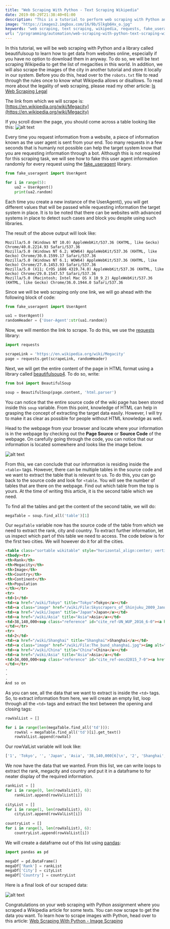 ```yaml
---
title: "Web Scraping With Python - Text Scraping Wikipedia"
date: 2019-08-29T21:38:40+01:00
description: "This is a tutorial to perform web scraping with Python and beautifulsoup library. The tutorial demonstrates an example by text scraping Wikipedia."
image: "https://images2.imgbox.com/16/9b/Slkgb6Hx_o.jpg"
keywords: "web scraping, text scraping, wikipedia, requests, fake_useragent, crawlers, scrapers, python, beautifulsoup"
url: "/programming/automation/web-scraping-with-python-text-scraping-wikipedia/"
---
```


In this tutorial, we will be web scraping with Python and a library called beautifulsoup to learn how to get data from websites online, especially if you have no option to download them in anyway. To do so, we will be text scraping Wikipedia to get the list of megacities in this world. In addition, we will also scrape the images of the city in another tutorial and store it locally in our system. Before you do this, head over to the `robots.txt` file to read through the rules once to know what Wikipedia allows or disallows. To read more about the legality of web scraping, please read my other article: [Is Web Scraping Legal](https://www.ankuroh.com/programming/automation/is-web-scraping-legal/)

The link from which we will scrape is: [https://en.wikipedia.org/wiki/Megacity](https://en.wikipedia.org/wiki/Megacity)

If you scroll down the page, you should come across a table looking like this:
![alt text](/img/programming/megacities-wikipedia.png "Megacities Wikipedia")

Every time you request information from a website, a piece of information known as the user agent is sent from your end. Too many requests in a few seconds that is humanly not possible can help the target system know that you are requesting information through a bot. Although this is not required for this scraping task, we will see how to fake this user agent information randomly for every request using the [fake_useragent](https://pypi.org/project/fake-useragent/) library.

```Python
from fake_useragent import UserAgent

for i in range(5):
    ua2 = UserAgent()
    print(ua2.random)
```

Each time you create a new instance of the UserAgent(), you will get different values that will be passed while requesting information the target system in place. It is to be noted that there can be websites with advanced systems in place to detect such cases and block you despite using such libraries.

The result of the above output will look like:

```
Mozilla/5.0 (Windows NT 10.0) AppleWebKit/537.36 (KHTML, like Gecko) Chrome/40.0.2214.93 Safari/537.36
Mozilla/5.0 (Windows NT 6.2; WOW64) AppleWebKit/537.36 (KHTML, like Gecko) Chrome/30.0.1599.17 Safari/537.36
Mozilla/5.0 (Windows NT 6.1; WOW64) AppleWebKit/537.36 (KHTML, like Gecko) Chrome/27.0.1453.93 Safari/537.36
Mozilla/5.0 (X11; CrOS i686 4319.74.0) AppleWebKit/537.36 (KHTML, like Gecko) Chrome/29.0.1547.57 Safari/537.36
Mozilla/5.0 (Macintosh; Intel Mac OS X 10_9_2) AppleWebKit/537.36 (KHTML, like Gecko) Chrome/36.0.1944.0 Safari/537.36
```

Since we will be web scraping only one link, we will go ahead with the following block of code:

```Python
from fake_useragent import UserAgent

ua1 = UserAgent()
randomHeader = {'User-Agent':str(ua1.random)}
```

Now, we will mention the link to scrape. To do this, we use the [requests](http://docs.python-requests.org/en/master/) library:

```Python
import requests

scrapeLink = 'https://en.wikipedia.org/wiki/Megacity'
page = requests.get(scrapeLink, randomHeader)
```

Next, we will get the entire content of the page in HTML format using a library called [beautifulsoup4](https://pypi.org/project/beautifulsoup4/). To do so, write:

```Python
from bs4 import BeautifulSoup

soup = BeautifulSoup(page.content, 'html.parser')
```

You can notice that the entire source code of the wiki page has been stored inside this `soup` variable. From this point, knowledge of HTML can help in grasping the concept of extracting the target data easily. However, I will try to make it as clear as possible for people without HTML knowledge as well.

Head to the webpage from your browser and locate where your information is in the webpage by checking out the __Page Source__ or __Source Code__ of the webpage. On carefully going through the code, you can notice that our information is located somewhere and looks like the image below.

![alt text](/img/programming/source-code-wikipedia-article.png "Source Code Wikipedia Article")

From this, we can conclude that our information is residing inside the `<table>` tags. However, there can be multiple tables in the source code and we want to extract the table that is relevant to us. To do this, you can go back to the source code and look for `<table`. You will see the number of tables that are there on the webpage. Find out which table from the top is yours. At the time of writing this article, it is the second table which we need.

To find all the tables and get the content of the second table, we will do:

```Python
megaTable = soup.find_all('table')[1]
```

Our `megaTable` variable now has the source code of the table from which we need to extract the rank, city and country. To extract further information, let us inspect which part of this table we need to access. The code below is for the first two cities. We will however do it for all the cities.

```HTML
<table class="sortable wikitable" style="horizontal_align:center; vertical_align:center; text=align:left; background:#FFFFF;">
<tbody><tr>
<th>Rank</th>
<th>Megacity</th>
<th>Image</th>
<th>Country</th>
<th>Continent</th>
<th>Population
</th></tr>
<tr>
<td>1</td>
<td><a href="/wiki/Tokyo" title="Tokyo">Tokyo</a></td>
<td><a class="image" href="/wiki/File:Skyscrapers_of_Shinjuku_2009_January.jpg"><img alt="Skyscrapers of Shinjuku 2009 January.jpg" data-file-height="1364" data-file-width="2560" height="64" src="//upload.wikimedia.org/wikipedia/commons/thumb/b/b2/Skyscrapers_of_Shinjuku_2009_January.jpg/120px-Skyscrapers_of_Shinjuku_2009_January.jpg" srcset="//upload.wikimedia.org/wikipedia/commons/thumb/b/b2/Skyscrapers_of_Shinjuku_2009_January.jpg/180px-Skyscrapers_of_Shinjuku_2009_January.jpg 1.5x, //upload.wikimedia.org/wikipedia/commons/thumb/b/b2/Skyscrapers_of_Shinjuku_2009_January.jpg/240px-Skyscrapers_of_Shinjuku_2009_January.jpg 2x" width="120"/></a></td>
<td><a href="/wiki/Japan" title="Japan">Japan</a></td>
<td><a href="/wiki/Asia" title="Asia">Asia</a></td>
<td>38,140,000<sup class="reference" id="cite_ref-UN_WUP_2016_6-0"><a href="#cite_note-UN_WUP_2016-6">[6]</a></sup>
</td></tr>
<tr>
<td>2</td>
<td><a href="/wiki/Shanghai" title="Shanghai">Shanghai</a></td>
<td><a class="image" href="/wiki/File:The_bund_shanghai.jpg"><img alt="The bund shanghai.jpg" data-file-height="2832" data-file-width="4256" height="81" src="//upload.wikimedia.org/wikipedia/commons/thumb/f/f4/The_bund_shanghai.jpg/122px-The_bund_shanghai.jpg" srcset="//upload.wikimedia.org/wikipedia/commons/thumb/f/f4/The_bund_shanghai.jpg/183px-The_bund_shanghai.jpg 1.5x, //upload.wikimedia.org/wikipedia/commons/thumb/f/f4/The_bund_shanghai.jpg/244px-The_bund_shanghai.jpg 2x" width="122"/></a></td>
<td><a href="/wiki/China" title="China">China</a></td>
<td><a href="/wiki/Asia" title="Asia">Asia</a></td>
<td>34,000,000<sup class="reference" id="cite_ref-oecd2015_7-0"><a href="#cite_note-oecd2015-7">[7]</a></sup>
</td></tr>
.
.
.
And so on
```

As you can see, all the data that we want to extract is inside the `<td>` tags. So, to extract information from here, we will create an empty list, loop through all the `<td>` tags and extract the text between the opening and closing tags:

```Python
rowValList = []

for i in range(len(megaTable.find_all('td'))):
    rowVal = megaTable.find_all('td')[i].get_text()
    rowValList.append(rowVal)
```

Our rowValList variable will look like:

```Python
['1', 'Tokyo', '', 'Japan', 'Asia', '38,140,000[6]\n', '2', 'Shanghai', '', 'China', 'Asia', '34,000,000[7]\n', .... ]
```

We now have the data that we wanted. From this list, we can write loops to extract the rank, megacity and country and put it in a dataframe to for neater display of the required information.

```Python
rankList = []
for i in range(0, len(rowValList), 6):
    rankList.append(rowValList[i])
    
cityList = []
for i in range(1, len(rowValList), 6):
    cityList.append(rowValList[i])
    
countryList = []
for i in range(3, len(rowValList), 6):
    countryList.append(rowValList[i])
```

We will create a dataframe out of this list using [pandas](https://pandas.pydata.org/):

```Python
import pandas as pd

megaDf = pd.DataFrame()
megaDf['Rank'] = rankList
megaDf['City'] = cityList
megaDf['Country'] = countryList
```

Here is a final look of our scraped data:

![alt text](/img/programming/scraped-data.png "Final Scraped Data")

Congratulations on your web scraping with Python assignment where you scraped a Wikipedia article for some texts. You can now scrape to get the data you want. To learn how to scrape images with Python, head over to this article: [Web Scraping With Python - Image Scraping](https://www.ankuroh.com/programming/automation/web-scraping-with-python-image-scraping/)